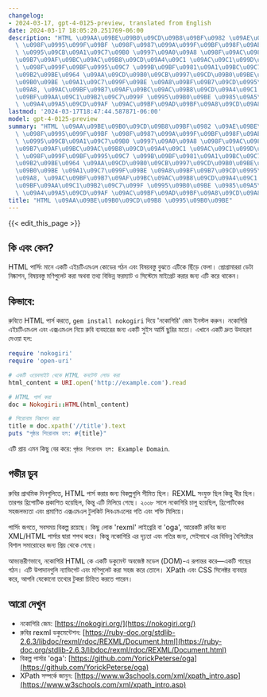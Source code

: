 ```yaml
---
changelog:
- 2024-03-17, gpt-4-0125-preview, translated from English
date: 2024-03-17 18:05:20.251769-06:00
description: "HTML \u09AA\u09BE\u09B0\u09CD\u09B8\u09BF\u0982 \u09AE\u09BE\u09A8\u09C7\
  \ \u098F\u0995\u099F\u09BF \u098F\u0987\u099A\u099F\u09BF\u098F\u09AE\u098F\u09B2\
  \ \u0995\u09CB\u09A1\u09C7\u09B0 \u0997\u09A0\u09A8 \u098F\u09AC\u0982 \u09AC\u09BF\
  \u09B7\u09AF\u09BC\u09AC\u09B8\u09CD\u09A4\u09C1 \u09AC\u09C1\u099D\u09A4\u09C7\
  \ \u098F\u099F\u09BF\u0995\u09C7 \u099B\u09BF\u0981\u09A1\u09BC\u09C7 \u09AB\u09C7\
  \u09B2\u09BE\u0964 \u09AA\u09CD\u09B0\u09CB\u0997\u09CD\u09B0\u09BE\u09AE\u09BE\u09B0\
  \u09B0\u09BE \u09A1\u09C7\u099F\u09BE \u09A8\u09BF\u09B7\u09CD\u0995\u09BE\u09B6\
  \u09A8, \u09AC\u09BF\u09B7\u09AF\u09BC\u09AC\u09B8\u09CD\u09A4\u09C1 \u09AE\u09A3\
  \u09BF\u09AA\u09C1\u09B2\u09C7\u099F \u0995\u09B0\u09BE \u0985\u09A5\u09AC\u09BE\
  \ \u09A4\u09A5\u09CD\u09AF \u09AC\u09BF\u09AD\u09BF\u09A8\u09CD\u09A8\u2026"
lastmod: '2024-03-17T18:47:44.587871-06:00'
model: gpt-4-0125-preview
summary: "HTML \u09AA\u09BE\u09B0\u09CD\u09B8\u09BF\u0982 \u09AE\u09BE\u09A8\u09C7\
  \ \u098F\u0995\u099F\u09BF \u098F\u0987\u099A\u099F\u09BF\u098F\u09AE\u098F\u09B2\
  \ \u0995\u09CB\u09A1\u09C7\u09B0 \u0997\u09A0\u09A8 \u098F\u09AC\u0982 \u09AC\u09BF\
  \u09B7\u09AF\u09BC\u09AC\u09B8\u09CD\u09A4\u09C1 \u09AC\u09C1\u099D\u09A4\u09C7\
  \ \u098F\u099F\u09BF\u0995\u09C7 \u099B\u09BF\u0981\u09A1\u09BC\u09C7 \u09AB\u09C7\
  \u09B2\u09BE\u0964 \u09AA\u09CD\u09B0\u09CB\u0997\u09CD\u09B0\u09BE\u09AE\u09BE\u09B0\
  \u09B0\u09BE \u09A1\u09C7\u099F\u09BE \u09A8\u09BF\u09B7\u09CD\u0995\u09BE\u09B6\
  \u09A8, \u09AC\u09BF\u09B7\u09AF\u09BC\u09AC\u09B8\u09CD\u09A4\u09C1 \u09AE\u09A3\
  \u09BF\u09AA\u09C1\u09B2\u09C7\u099F \u0995\u09B0\u09BE \u0985\u09A5\u09AC\u09BE\
  \ \u09A4\u09A5\u09CD\u09AF \u09AC\u09BF\u09AD\u09BF\u09A8\u09CD\u09A8\u2026"
title: "HTML \u09AA\u09BE\u09B0\u09CD\u09B8 \u0995\u09B0\u09BE"
---
```


{{< edit_this_page >}}

## কি এবং কেন?
HTML পার্সিং মানে একটি এইচটিএমএল কোডের গঠন এবং বিষয়বস্তু বুঝতে এটিকে ছিঁড়ে ফেলা। প্রোগ্রামাররা ডেটা নিষ্কাশন, বিষয়বস্তু মণিপুলেট করা অথবা তথ্য বিভিন্ন ফরম্যাট ও সিস্টেমে মাইগ্রেট করার জন্য এটি করে থাকেন।

## কিভাবে:
রুবিতে HTML পার্স করতে, `gem install nokogiri` দিয়ে 'নকোগিরি' জেম ইনস্টল করুন। নকোগিরি এইচটিএমএল এবং এক্সএমএল নিয়ে রুবি ব্যবহারের জন্য একটি সুইস আর্মি ছুরির মতো। এখানে একটি দ্রুত উদাহরণ দেওয়া হল:

```ruby
require 'nokogiri'
require 'open-uri'

# একটি ওয়েবসাইট থেকে HTML কনটেন্ট লোড করা
html_content = URI.open('http://example.com').read

# HTML পার্স করা
doc = Nokogiri::HTML(html_content)

# শিরোনাম নিষ্কাশন করা
title = doc.xpath('//title').text
puts "পৃষ্ঠার শিরোনাম হল: #{title}"
```

এটি প্রায় এমন কিছু বের করে: `পৃষ্ঠার শিরোনাম হল: Example Domain`.

## গভীর ডুব
রুবির প্রাথমিক দিনগুলিতে, HTML পার্স করার জন্য বিকল্পগুলি সীমিত ছিল। REXML সংযুক্ত ছিল কিন্তু ধীর ছিল। তারপর হ্রিপোটিক প্রকাশিত হয়েছিল, কিন্তু এটি মিলিয়ে গেছে। ২০০৮ সালে নকোগিরি চালু হয়েছিল, হ্রিপোটিকের সহজলভ্যতা এবং প্রমাণিত এক্সএমএল টুলকিট লিবএমএলের গতি এবং শক্তি মিলিয়ে।

পার্সিং জগতে, সবসময় বিকল্প রয়েছে। কিছু লোক 'rexml' লাইব্রেরি বা 'oga', আরেকটি রুবির জন্য XML/HTML পার্সার দ্বারা শপথ করে। কিন্তু নকোগিরি এর দৃঢ়তা এবং গতির জন্য, সেইসাথে এর বিভিন্ন বৈশিষ্ট্যের বিশাল সমারোহের জন্য প্রিয় থেকে গেছে।

আভ্যন্তরীণভাবে, নকোগিরি HTML কে একটি ডকুমেন্ট অবজেক্ট মডেল (DOM)-এ রূপান্তর করে—একটি গাছের গঠন। এটি উপাদানগুলি ন্যাভিগেট এবং মণিপুলেট করা সহজ করে তোলে। XPath এবং CSS সিলেক্টর ব্যবহার করে, আপনি যেকোনো তথ্যের টুকরা চিহ্নিত করতে পারেন।

## আরো দেখুন
- নকোগিরি জেম: [https://nokogiri.org/](https://nokogiri.org/)
- রুবির rexml ডকুমেন্টেশন: [https://ruby-doc.org/stdlib-2.6.3/libdoc/rexml/rdoc/REXML/Document.html](https://ruby-doc.org/stdlib-2.6.3/libdoc/rexml/rdoc/REXML/Document.html)
- বিকল্প পার্সার 'oga': [https://github.com/YorickPeterse/oga](https://github.com/YorickPeterse/oga)
- XPath সম্পর্কে জানুন: [https://www.w3schools.com/xml/xpath_intro.asp](https://www.w3schools.com/xml/xpath_intro.asp)
